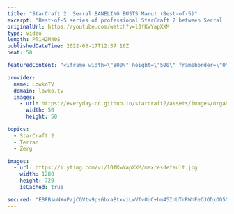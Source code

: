 ```yaml
---
title: "StarCraft 2: Serral BANELING BUSTS Maru! (Best-of-5)"
excerpt: "Best-of-5 series of professional StarCraft 2 between Serral (Zerg) and Maru (Terran). These two are considered the best players in StarCraft 2 currently.  Swarm Host Mutalisk in Bronze League: https://youtu.be/Y4S6yaWWmJg  Support my work on Patreon: https://www.patreon.com/lowkotv Become a YouTube member:"
originalUrl: https://youtube.com/watch?v=l0fKwYapXXM
type: video
length: PT1H2M40S
publishedDateTime: 2022-03-17T12:37:16Z
heat: 50

featuredContent: "<iframe width=\"800\" height=\"500\" frameborder=\"0\" src=\"https://www.youtube.com/embed/l0fKwYapXXM\" allow=\"accelerometer; autoplay; encrypted-media; gyroscope; picture-in-picture\" allowfullscreen></iframe>"

provider:
  name: LowkoTV
  domain: lowko.tv
  images:
    - url: https://everyday-cc.github.io/starcraft2/assets/images/organizations/lowko.tv-50x50.jpg
      width: 50
      height: 50

topics:
  - StarCraft 2
  - Terran
  - Zerg

images:
  - url: https://i.ytimg.com/vi/l0fKwYapXXM/maxresdefault.jpg
    width: 1280
    height: 720
    isCached: true

secured: "EBFBsuNXuP/jCGVtv9psGbxaBtxviLwVfvOUC+bm45InUTrRWhFeOJODxOO5Nosd1LIzXY5ZwyaRtLyg+L4exJ5M/zrgVOork2Ef+YI3OxSY/4ehmbj1/vPB1jvZXcFuYxr0s0CSTz81y01tzthmCCVoMnI5aYoftC/K17G6h+5VsnSsbHg90tqsetCMrv4zFiMDAMBjncgg/5wt775OrLdM1+RkOmX8SW6qb42xC0jTEJJFo2AAaCjrgoEVA8/DSlABo975KFwRzP0oPuVs1v5RM+Y2qGdfu2vf2v+FC4MqJ/zK9Xhmn3wMBZEaRHf/eN0nKd7o6fHFmg1x5mhMPzEm5/DoUephw0GCIZC5hVEiqPXyI/HtTLfkRasGgTV5ZXK6Ez1ZiFQlE2Nvy71BSplYRGleU5SnMdizNtFk2DhIedmfEcK1GixV13XCm+Xh;g1zlAsy3zLDNqgzhtUYIkw=="
---
```


